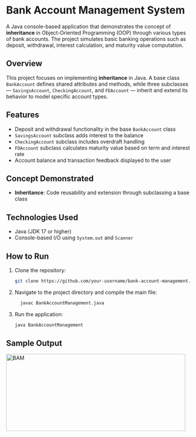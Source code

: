 # Bank Account Management System

A Java console-based application that demonstrates the concept of **inheritance** in Object-Oriented Programming (OOP) through various types of bank accounts. The project simulates basic banking operations such as deposit, withdrawal, interest calculation, and maturity value computation.

## Overview

This project focuses on implementing **inheritance** in Java. A base class `BankAccount` defines shared attributes and methods, while three subclasses — `SavingsAccount`, `CheckingAccount`, and `FDAccount` — inherit and extend its behavior to model specific account types.

## Features

- Deposit and withdrawal functionality in the base `BankAccount` class
- `SavingsAccount` subclass adds interest to the balance
- `CheckingAccount` subclass includes overdraft handling
- `FDAccount` subclass calculates maturity value based on term and interest rate
- Account balance and transaction feedback displayed to the user

## Concept Demonstrated

- **Inheritance**: Code reusability and extension through subclassing a base class

## Technologies Used

- Java (JDK 17 or higher)
- Console-based I/O using `System.out` and `Scanner`

## How to Run

1. Clone the repository:
   ```bash
   git clone https://github.com/your-username/bank-account-management.git
2. Navigate to the project directory and compile the main file:
    ```bash
      javac BankAccountManagement.java
3.  Run the application:
    ```bash
    java BankAccountManagement
## Sample Output

<img width="488" height="210" alt="BAM" src="https://github.com/user-attachments/assets/51907827-1725-41dc-b4db-49a65fdcc783" />
